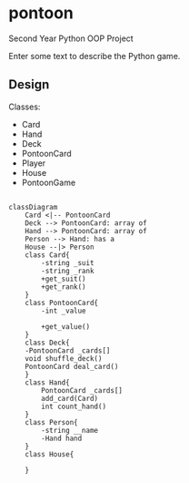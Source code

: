 # pontoon
Second Year Python OOP Project 

Enter some text to describe the Python game.

## Design
Classes: 

* Card
* Hand
* Deck
* PontoonCard
* Player
* House
* PontoonGame

```mermaid

classDiagram
    Card <|-- PontoonCard
    Deck --> PontoonCard: array of
    Hand --> PontoonCard: array of
    Person --> Hand: has a
    House --|> Person
    class Card{
        -string _suit
        -string _rank
        +get_suit()
        +get_rank()
    }
    class PontoonCard{
        -int _value

        +get_value()
    }
    class Deck{
    -PontoonCard _cards[]
    void shuffle_deck()
    PontoonCard deal_card()
    }
    class Hand{
        PontoonCard _cards[]
        add_card(Card)
        int count_hand()
    }
    class Person{
        -string __name
        -Hand hand
    }
    class House{
        
    }
    

```